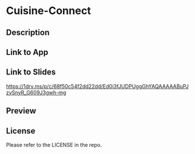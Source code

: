 # Cuisine-Connect
## Description

## Link to App

## Link to Slides
https://1drv.ms/p/c/68f50c54f2dd22dd/Ed0i3fJUDPUggGhYAQAAAAABuPJzySnyR_G609J3gwh-mg

## Preview

## License
Please refer to the LICENSE in the repo.
